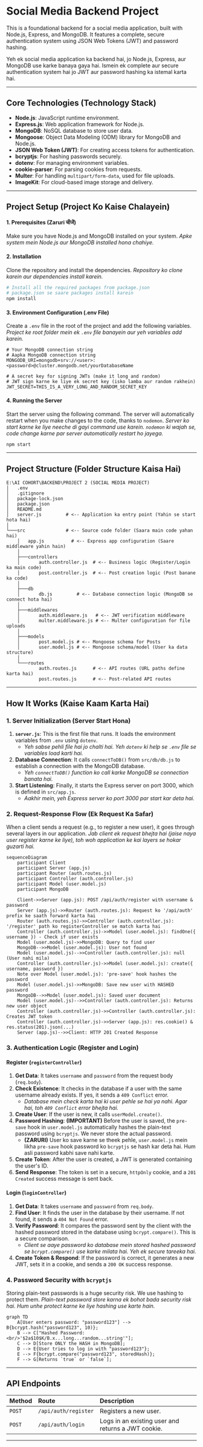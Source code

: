 # Social Media Backend Project

This is a foundational backend for a social media application, built with Node.js, Express, and MongoDB. It features a complete, secure authentication system using JSON Web Tokens (JWT) and password hashing.

Yeh ek social media application ka backend hai, jo Node.js, Express, aur MongoDB use karke banaya gaya hai. Ismein ek complete aur secure authentication system hai jo JWT aur password hashing ka istemal karta hai.

---

## Core Technologies (Technology Stack)

*   **Node.js**: JavaScript runtime environment.
*   **Express.js**: Web application framework for Node.js.
*   **MongoDB**: NoSQL database to store user data.
*   **Mongoose**: Object Data Modeling (ODM) library for MongoDB and Node.js.
*   **JSON Web Token (JWT)**: For creating access tokens for authentication.
*   **bcryptjs**: For hashing passwords securely.
*   **dotenv**: For managing environment variables.
*   **cookie-parser**: For parsing cookies from requests.
*   **Multer**: For handling `multipart/form-data`, used for file uploads.
*   **ImageKit**: For cloud-based image storage and delivery.

---

## Project Setup (Project Ko Kaise Chalayein)

#### 1. Prerequisites (Zaruri चीजें)
Make sure you have Node.js and MongoDB installed on your system.
*Apke system mein Node.js aur MongoDB installed hona chahiye.*

#### 2. Installation

Clone the repository and install the dependencies.
*Repository ko clone karein aur dependencies install karein.*

```bash
# Install all the required packages from package.json
# package.json se saare packages install karein
npm install
```

#### 3. Environment Configuration (.env File)

Create a `.env` file in the root of the project and add the following variables.
*Project ke root folder mein ek `.env` file banayein aur yeh variables add karein.*

```env
# Your MongoDB connection string
# Aapka MongoDB connection string
MONGODB_URI=mongodb+srv://<user>:<password>@cluster.mongodb.net/yourDatabaseName

# A secret key for signing JWTs (make it long and random)
# JWT sign karne ke liye ek secret key (isko lamba aur random rakhein)
JWT_SECRET=THIS_IS_A_VERY_LONG_AND_RANDOM_SECRET_KEY
```

#### 4. Running the Server

Start the server using the following command. The server will automatically restart when you make changes to the code, thanks to `nodemon`.
*Server ko start karne ke liye neeche di gayi command use karein. `nodemon` ki wajah se, code change karne par server automatically restart ho jayega.*

```bash
npm start
```

---

## Project Structure (Folder Structure Kaisa Hai)

```
E:\AI COHORT\BACKEND\PROJECT 2 (SOCIAL MEDIA PROJECT)
│   .env
│   .gitignore
│   package-lock.json
│   package.json
│   README.md
│   server.js         # <-- Application ka entry point (Yahin se start hota hai)
│
└───src               # <-- Source code folder (Saara main code yahan hai)
    │   app.js          # <-- Express app configuration (Saare middleware yahin hain)
    │
    ├───controllers
    │       auth.controller.js  # <-- Business logic (Register/Login ka main code)
    │       post.controller.js  # <-- Post creation logic (Post banane ka code)
    │
    ├───db
    │       db.js         # <-- Database connection logic (MongoDB se connect hota hai)
    │
    ├───middlewares
    │       auth.middleware.js   # <-- JWT verification middleware
    │       multer.middleware.js # <-- Multer configuration for file uploads
    │
    ├───models
    │       post.model.js # <-- Mongoose schema for Posts
    │       user.model.js # <-- Mongoose schema/model (User ka data structure)
    │
    └───routes
            auth.routes.js      # <-- API routes (URL paths define karta hai)
            post.routes.js      # <-- Post-related API routes
```

---

## How It Works (Kaise Kaam Karta Hai)

### 1. Server Initialization (Server Start Hona)

1.  **`server.js`**: This is the first file that runs. It loads the environment variables from `.env` using `dotenv`.
    *   *Yeh sabse pehli file hai jo chalti hai. Yeh `dotenv` ki help se `.env` file se variables load karti hai.*
2.  **Database Connection**: It calls `connectToDB()` from `src/db/db.js` to establish a connection with the MongoDB database.
    *   *Yeh `connectToDB()` function ko call karke MongoDB se connection banata hai.*
3.  **Start Listening**: Finally, it starts the Express server on port 3000, which is defined in `src/app.js`.
    *   *Aakhir mein, yeh Express server ko port 3000 par start kar deta hai.*

### 2. Request-Response Flow (Ek Request Ka Safar)

When a client sends a request (e.g., to register a new user), it goes through several layers in our application.
*Jab client ek request bhejta hai (jaise naya user register karne ke liye), toh woh application ke kai layers se hokar guzarti hai.*

```mermaid
sequenceDiagram
    participant Client
    participant Server (app.js)
    participant Router (auth.routes.js)
    participant Controller (auth.controller.js)
    participant Model (user.model.js)
    participant MongoDB

    Client->>Server (app.js): POST /api/auth/register with username & password
    Server (app.js)->>Router (auth.routes.js): Request ko '/api/auth' prefix ke saath forward karta hai
    Router (auth.routes.js)->>Controller (auth.controller.js): '/register' path ko registerController se match karta hai
    Controller (auth.controller.js)->>Model (user.model.js): findOne({ username }) - Check if user exists
    Model (user.model.js)->>MongoDB: Query to find user
    MongoDB-->>Model (user.model.js): User not found
    Model (user.model.js)-->>Controller (auth.controller.js): null (User nahi mila)
    Controller (auth.controller.js)->>Model (user.model.js): create({ username, password })
    Note over Model (user.model.js): 'pre-save' hook hashes the password
    Model (user.model.js)->>MongoDB: Save new user with HASHED password
    MongoDB-->>Model (user.model.js): Saved user document
    Model (user.model.js)-->>Controller (auth.controller.js): Returns new user object
    Controller (auth.controller.js)->>Controller (auth.controller.js): Creates JWT token
    Controller (auth.controller.js)->>Server (app.js): res.cookie() & res.status(201).json(...)
    Server (app.js)-->>Client: HTTP 201 Created Response
```

### 3. Authentication Logic (Register and Login)

#### Register (`registerController`)
1.  **Get Data**: It takes `username` and `password` from the request body (`req.body`).
2.  **Check Existence**: It checks in the database if a user with the same username already exists. If yes, it sends a `409 Conflict` error.
    *   *Database mein check karta hai ki user pehle se hai ya nahi. Agar hai, toh `409 Conflict` error bhejta hai.*
3.  **Create User**: If the user is new, it calls `userModel.create()`.
4.  **Password Hashing**: **(IMPORTANT)** Before the user is saved, the `pre-save` hook in `user.model.js` automatically hashes the plain-text password using `bcryptjs`. We never store the actual password.
    *   **(ZARURI)** User ko save karne se theek pehle, `user.model.js` mein likha `pre-save` hook password ko `bcryptjs` se hash kar deta hai. Hum asli password kabhi save nahi karte.
5.  **Create Token**: After the user is created, a JWT is generated containing the user's ID.
6.  **Send Response**: The token is set in a secure, `httpOnly` cookie, and a `201 Created` success message is sent back.

#### Login (`loginController`)
1.  **Get Data**: It takes `username` and `password` from `req.body`.
2.  **Find User**: It finds the user in the database by their username. If not found, it sends a `404 Not Found` error.
3.  **Verify Password**: It compares the password sent by the client with the hashed password stored in the database using `bcrypt.compare()`. This is a secure comparison.
    *   *Client se aaye password ko database mein stored hashed password se `bcrypt.compare()` use karke milata hai. Yeh ek secure tareeka hai.*
4.  **Create Token & Respond**: If the password is correct, it generates a new JWT, sets it in a cookie, and sends a `200 OK` success response.

### 4. Password Security with `bcryptjs`

Storing plain-text passwords is a huge security risk. We use hashing to protect them.
*Plain-text password store karna ek bohot bada security risk hai. Hum unhe protect karne ke liye hashing use karte hain.*

```mermaid
graph TD
    A[User enters password: "password123"] --> B{bcrypt.hash("password123", 10)};
    B --> C["Hashed Password: <br/>'$2a$10$K/B.x...long...random...string'"];
    C --> D[Store ONLY the HASH in MongoDB];
    D --> E{User tries to log in with "password123"};
    E --> F{bcrypt.compare("password123", storedHash)};
    F --> G[Returns `true` or `false`];
```

---

## API Endpoints

| Method | Route                | Description                                       |
| :----- | :------------------- | :------------------------------------------------ |
| `POST` | `/api/auth/register` | Registers a new user.                             |
| `POST` | `/api/auth/login`    | Logs in an existing user and returns a JWT cookie.|

---

